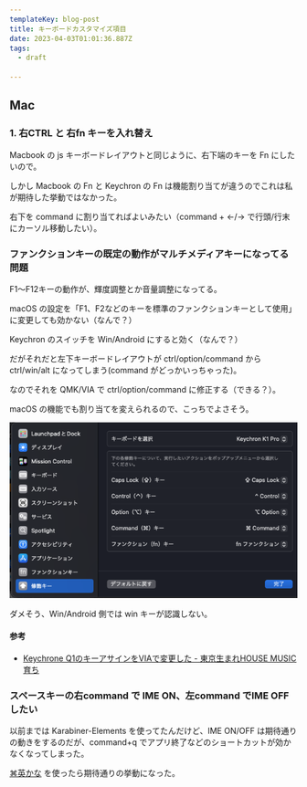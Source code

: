 ```yaml
---
templateKey: blog-post
title: キーボードカスタマイズ項目
date: 2023-04-03T01:01:36.887Z
tags:
  - draft

---
```


## Mac

### 1. 右CTRL と 右fn キーを入れ替え

Macbook の js キーボードレイアウトと同じように、右下端のキーを Fn にしたいので。

しかし Macbook の Fn と Keychron の Fn は機能割り当てが違うのでこれは私が期待した挙動ではなかった。

右下を command に割り当てればよいみたい（command + ←/→ で行頭/行末 にカーソル移動したい）。


### ファンクションキーの既定の動作がマルチメディアキーになってる問題

F1〜F12キーの動作が、輝度調整とか音量調整になってる。

macOS の設定を「F1、F2などのキーを標準のファンクションキーとして使用」に変更しても効かない（なんで？）

Keychron のスイッチを Win/Android にすると効く（なんで？）

だがそれだと左下キーボードレイアウトが ctrl/option/command から ctrl/win/alt になってしまう(command がどっかいっちゃった)。

なのでそれを QMK/VIA で ctrl/option/command に修正する（できる？）。

macOS の機能でも割り当てを変えられるので、こっちでよさそう。

![image.png](https://raw.githubusercontent.com/amay077/blog2023/main/static/img/posts/2023-04-03-01GX2E0W3085MG5DP02AYEDN84.png)

ダメそう、Win/Android 側では win キーが認識しない。

#### 参考

- [Keychrone Q1のキーアサインをVIAで変更した - 東京生まれHOUSE MUSIC育ち](https://nomusicnolife.hatenablog.com/entry/2022/05/21/Keychrone_Q1%E3%81%AE%E3%82%AD%E3%83%BC%E3%82%A2%E3%82%B5%E3%82%A4%E3%83%B3%E3%82%92VIA%E3%81%A7%E5%A4%89%E6%9B%B4%E3%81%97%E3%81%9F)



### スペースキーの右command で IME ON、左command でIME OFF したい

以前までは Karabiner-Elements を使ってたんだけど、IME ON/OFF は期待通りの動きをするのだが、command+q でアプリ終了などのショートカットが効かなくなってしまった。

[⌘英かな](https://ei-kana.appspot.com/) を使ったら期待通りの挙動になった。
